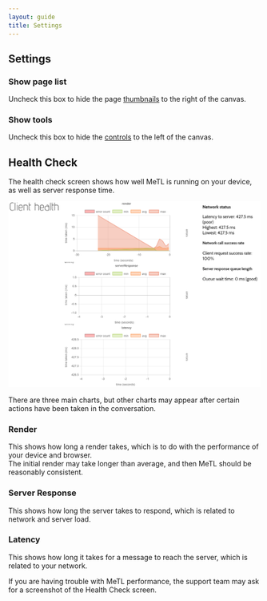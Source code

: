 ```yaml
---
layout: guide
title: Settings
---
```


## Settings

### Show page list

Uncheck this box to hide the page [thumbnails](guide-canvas.html#thumbnails) to the right of the canvas. 

### Show tools

Uncheck this box to hide the [controls](guide-canvas.html#controls) to the left of the canvas. 

## Health Check

The health check screen shows how well MeTL is running on your device, as well as server response time.

<img src="images/guide-health.png" alt="Health Check" width="700"/>

There are three main charts, but other charts may appear after certain actions have been taken in the conversation.

### Render
 
This shows how long a render takes, which is to do with the performance of your device and browser.  
The initial render may take longer than average, and then MeTL should be reasonably consistent.  

### Server Response

This shows how long the server takes to respond, which is related to network and server load.  

### Latency

This shows how long it takes for a message to reach the server, which is related to your network.

<div class="tip">If you are having trouble with MeTL performance, the support team may ask for a screenshot of the Health Check screen.</div> 